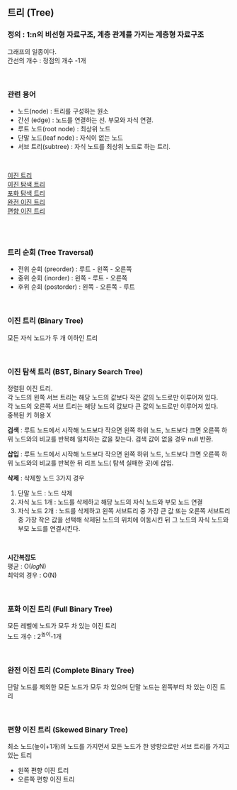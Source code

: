 ## 트리 (Tree)

### 정의 : 1:n의 비선형 자료구조, 계층 관계를 가지는 계층형 자료구조

그래프의 일종이다. <br>
간선의 개수 : 정점의 개수 -1개

<br>

### 관련 용어

- 노드(node) : 트리를 구성하는 원소
- 간선 (edge) : 노드를 연결하는 선. 부모와 자식 연결.
- 루트 노드(root node) : 최상위 노드
- 단말 노드(leaf node) : 자식이 없는 노드
- 서브 트리(subtree) : 자식 노드를 최상위 노드로 하는 트리.

<br>

[이진 트리](#binary) <br>
[이진 탐색 트리](#binary_search) <br>
[포화 탐색 트리](#full) <br>
[완전 이진 트리](#complete) <br>
[편향 이진 트리](#skewed)

<br><br>

### 트리 순회 (Tree Traversal) <a id='traversal'></a>

- 전위 순회 (preorder) : 루트 - 왼쪽 - 오른쪽
- 중위 순회 (inorder) : 왼쪽 - 루트 - 오른쪽
- 후위 순회 (postorder) : 왼쪽 - 오른쪽 - 루트

<br>

### 이진 트리 (Binary Tree) <a id='binary'></a>

모든 자식 노드가 두 개 이하인 트리

<br>

### 이진 탐색 트리 (BST, Binary Search Tree) <a id='binary_search'></a>

정렬된 이진 트리. <br>
각 노드의 왼쪽 서브 트리는 해당 노드의 값보다 작은 값의 노드로만 이루어져 있다. <br>
각 노드의 오른쪽 서브 트리는 해당 노드의 값보다 큰 값의 노드로만 이루어져 있다. <br>
중복된 키 허용 X

**검색** : 루트 노드에서 시작해 노드보다 작으면 왼쪽 하위 노드, 노드보다 크면 오른쪽 하위 노드와의 비교를 반복해 일치하는 값을 찾는다. 검색 값이 없을 경우 null 반환. <br>

**삽입** : 루트 노드에서 시작해 노드보다 작으면 왼쪽 하위 노드, 노드보다 크면 오른쪽 하위 노드와의 비교를 반복한 뒤 리프 노드( 탐색 실패한 곳)에 삽입. <br>

**삭제** : 삭제할 노드 3가지 경우

1. 단말 노드 : 노드 삭제
2. 자식 노드 1개 : 노드를 삭제하고 해당 노드의 자식 노드와 부모 노드 연결
3. 자식 노드 2개 : 노드를 삭제하고 왼쪽 서브트리 중 가장 큰 값 또는 오른쪽 서브트리 중 가장 작은 값을 선택해 삭제된 노드의 위치에 이동시킨 뒤 그 노드의 자식 노드와 부모 노드를 연결시킨다.

<br>

**시간복잡도** <br>
평균 : O(𝑙𝑜𝑔N) <br>
최악의 경우 : O(N)

<br>

### 포화 이진 트리 (Full Binary Tree) <a id='full'></a>

모든 레벨에 노드가 모두 차 있는 이진 트리 <br>
노드 개수 : 2<sup>높이</sup>-1개

<br>

### 완전 이진 트리 (Complete Binary Tree) <a id='complete'></a>

단말 노드를 제외한 모든 노드가 모두 차 있으며 단말 노드는 왼쪽부터 차 있는 이진 트리

<br>

### 편향 이진 트리 (Skewed Binary Tree) <a id='skewed'></a>

최소 노드(높이+1개)의 노드를 가지면서 모든 노드가 한 방향으로만 서브 트리를 가지고 있는 트리

- 왼쪽 편향 이진 트리
- 오른쪽 편향 이진 트리
